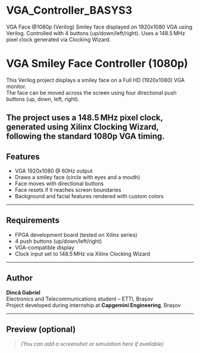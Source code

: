 # VGA_Controller_BASYS3
VGA Face @1080p (Verilog) Smiley face displayed on 1920x1080 VGA using Verilog. Controlled with 4 buttons (up/down/left/right). Uses a 148.5 MHz pixel clock generated via Clocking Wizard.
#  VGA Smiley Face Controller (1080p)

This Verilog project displays a smiley face on a Full HD (1920x1080) VGA monitor.  
The face can be moved across the screen using four directional push buttons (up, down, left, right).

The project uses a 148.5 MHz pixel clock, generated using **Xilinx Clocking Wizard**, following the standard 1080p VGA timing.
---
##  Features
-  VGA 1920x1080 @ 60Hz output
-  Draws a smiley face (circle with eyes and a mouth)
-  Face moves with directional buttons
-  Face resets if it reaches screen boundaries
-  Background and facial features rendered with custom colors
---
##  Requirements
-  FPGA development board (tested on Xilinx series)
-  4 push buttons (up/down/left/right)
-  VGA-compatible display
-  Clock input set to 148.5 MHz via Xilinx Clocking Wizard
---
##  Author

**Dincă Gabriel**  
Electronics and Telecommunications student – ETTI, Brașov  
Project developed during internship at **Capgemini Engineering**, Brașov

---

##  Preview (optional)

> *(You can add a screenshot or simulation here if available)*
